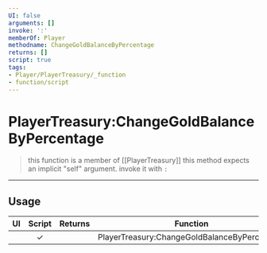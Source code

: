 ```yaml
---
UI: false
arguments: []
invoke: ':'
memberOf: Player
methodname: ChangeGoldBalanceByPercentage
returns: []
script: true
tags:
- Player/PlayerTreasury/_function
- function/script
---
```

# PlayerTreasury:ChangeGoldBalanceByPercentage
> this function is a member of [[PlayerTreasury]]
> this method expects an implicit "self" argument. invoke it with `:`
-----
## Usage
|  UI | Script | Returns | Function | Arguments |
|:---:|:------:|-------:|:--------:|:---------|
| |✓||PlayerTreasury:ChangeGoldBalanceByPercentage||
